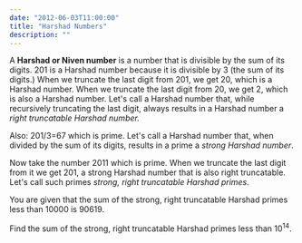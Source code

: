 ```yaml
---
date: "2012-06-03T11:00:00"
title: "Harshad Numbers"
description: ""
---
```


<p>A <b>Harshad or Niven number</b> is a number that is divisible by the sum of its digits.
201 is a Harshad number because it is divisible by 3 (the sum of its digits.)
When we truncate the last digit from 201, we get 20, which is a Harshad number.
When we truncate the last digit from 20, we get 2, which is also a Harshad number.
Let's call a Harshad number that, while recursively truncating the last digit, always results in a Harshad number a <i>right truncatable Harshad number.</i></p>
<p>Also:
201/3=67 which is prime.
Let's call a Harshad number that, when divided by the sum of its digits, results in a prime a <i>strong Harshad number</i>.</p>
<p>Now take the number 2011 which is prime.
When we truncate the last digit from it we get 201, a strong Harshad number that is also right truncatable.
Let's call such primes <i>strong, right truncatable Harshad primes</i>.</p>
<p>You are given that the sum of the strong, right truncatable Harshad primes less than 10000 is 90619.</p>
<p>Find the sum of the strong, right truncatable Harshad primes less than 10<sup>14</sup>.</p>

